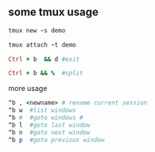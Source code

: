 ## some tmux usage


```ruby
tmux new -s demo

tmux attach -t demo

Ctrl + b  && d #exit

Ctrl + b && %  #split

```

more usage


```ruby
^b , <newname> # rename current session
^b w  #list windows
^b #  #goto windows #
^b l  #goto last window
^b n  #goto next window
^b p  #goto previous window

```



